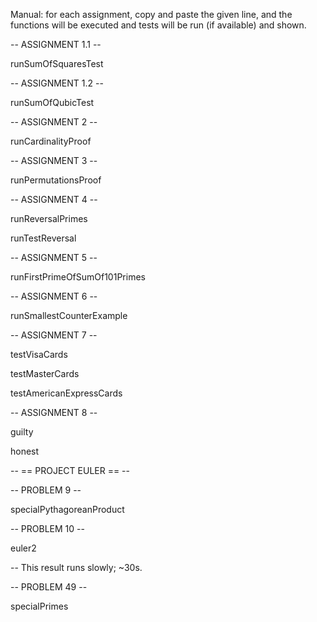 
Manual:
for each assignment, copy and paste the given line, and the functions will be executed and tests will be run (if available) and shown.

-- ASSIGNMENT 1.1 --

runSumOfSquaresTest

-- ASSIGNMENT 1.2 --

runSumOfQubicTest


-- ASSIGNMENT 2 --

runCardinalityProof


-- ASSIGNMENT 3 --

runPermutationsProof


-- ASSIGNMENT 4 --

runReversalPrimes

runTestReversal


-- ASSIGNMENT 5 --

runFirstPrimeOfSumOf101Primes


-- ASSIGNMENT 6 -- 

runSmallestCounterExample

-- ASSIGNMENT 7 --

testVisaCards

testMasterCards

testAmericanExpressCards


-- ASSIGNMENT 8 --

guilty

honest



-- == PROJECT EULER == --

-- PROBLEM 9 --

specialPythagoreanProduct


-- PROBLEM 10 --

euler2

-- This result runs slowly; ~30s.


-- PROBLEM 49 --

specialPrimes